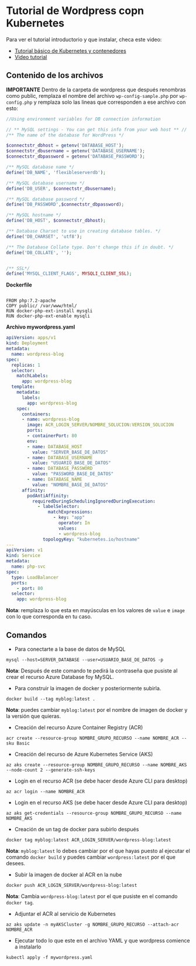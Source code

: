 # Tutorial de Wordpress copn Kubernetes

Para ver el tutorial introductorio y que instalar, checa este video:
- [Tutorial básico de Kubernetes y contenedores](/res/tutorial-k8s-wordpress.md)
- [Video tutorial](https://web.microsoftstream.com/video/380105ad-3a67-4134-8acd-608bbb5bacc3)

## Contenido de los archivos

**IMPORTANTE**
Dentro de la carpeta de wordpress que después renombras como public, remplaza el nombre del archivo `wp-config-sample.php` por `wp-config.php` y remplaza solo las lineas que corresponden a ese archivo con esto:

```PHP
//Using environment variables for DB connection information

// ** MySQL settings - You can get this info from your web host ** //
/** The name of the database for WordPress */

$connectstr_dbhost = getenv('DATABASE_HOST');
$connectstr_dbusername = getenv('DATABASE_USERNAME');
$connectstr_dbpassword = getenv('DATABASE_PASSWORD');

/** MySQL database name */
define('DB_NAME', 'flexibleserverdb');

/** MySQL database username */
define('DB_USER', $connectstr_dbusername);

/** MySQL database password */
define('DB_PASSWORD',$connectstr_dbpassword);

/** MySQL hostname */
define('DB_HOST', $connectstr_dbhost);

/** Database Charset to use in creating database tables. */
define('DB_CHARSET', 'utf8');

/** The Database Collate type. Don't change this if in doubt. */
define('DB_COLLATE', '');


/** SSL*/
define('MYSQL_CLIENT_FLAGS', MYSQLI_CLIENT_SSL);
```

**Dockerfile**
```docker

FROM php:7.2-apache
COPY public/ /var/www/html/
RUN docker-php-ext-install mysqli
RUN docker-php-ext-enable mysqli
```

**Archivo mywordpress.yaml**
```YAML
apiVersion: apps/v1
kind: Deployment
metadata:
  name: wordpress-blog
spec:
  replicas: 1
  selector:
    matchLabels:
      app: wordpress-blog
  template:
    metadata:
      labels:
        app: wordpress-blog
    spec:
      containers:
      - name: wordpress-blog
        image: ACR_LOGIN_SERVER/NOMBRE_SOLUCION:VERSION_SOLUCION
        ports:
        - containerPort: 80
        env:
        - name: DATABASE_HOST
          value: "SERVER_BASE_DE_DATOS"
        - name: DATABASE_USERNAME
          value: "USUARIO_BASE_DE_DATOS"
        - name: DATABASE_PASSWORD
          value: "PASSWORD_BASE_DE_DATOS"
        - name: DATABASE_NAME
          value: "NOMBRE_BASE_DE_DATOS"
      affinity:
        podAntiAffinity:
          requiredDuringSchedulingIgnoredDuringExecution:
            - labelSelector:
                matchExpressions:
                  - key: "app"
                    operator: In
                    values:
                    - wordpress-blog
              topologyKey: "kubernetes.io/hostname"
---
apiVersion: v1
kind: Service
metadata:
  name: php-svc
spec:
  type: LoadBalancer
  ports:
    - port: 80
  selector:
    app: wordpress-blog
```
**Nota**: remplaza lo que esta en mayúsculas en los valores de `value` e `image` con lo que corresponda en tu caso.

## Comandos

- Para conectarte a la base de datos de MySQL
```
mysql --host=SERVER_DATABASE --user=USUARIO_BASE_DE_DATOS -p
```
**Nota**: Después de este comando te pedirá la contraseña que pusiste al crear el recurso Azure Database foy MySQL.

- Para construir la imagen de docker y posteriormente subirla.
```
docker build --tag myblog:latest .
```
**Nota**: puedes cambiar `myblog:latest` por el nombre de imagen de docker y la versión que quieras.

- Creación del recurso Azure Container Registry (ACR)
```
acr create --resource-group NOMBRE_GRUPO_RECURSO --name NOMBRE_ACR --sku Basic
```

- Creación del recurso de Azure Kubernetes Service (AKS)
```
az aks create --resource-group NOMBRE_GRUPO_RECURSO --name NOMBRE_AKS --node-count 2 --generate-ssh-keys
```

- Login en el recurso ACR (se debe hacer desde Azure CLI para desktop)
```
az acr login --name NOMBRE_ACR
```

- Login en el recurso AKS (se debe hacer desde Azure CLI para desktop)
```
az aks get-credentials --resource-group NOMBRE_GRUPO_RECURSO --name NOMBRE_AKS 
```

- Creación de un tag de docker para subirlo después
```
docker tag myblog:latest ACR_LOGIN_SERVER/wordpress-blog:latest
```
**Nota**: `myblog:latest` lo debes cambiar por el que hayas puesto al ejecutar el comando `docker build` y puedes cambiar `wordpress:latest` por el que desees.

- Subir la imagen de docker al ACR en la nube
```
docker push ACR_LOGIN_SERVER/wordpress-blog:latest
```
**Nota**: Cambia `wordpress-blog:latest` por el que pusiste en el comando `docker tag`.

- Adjuntar el ACR al servicio de Kubernetes
```
az aks update -n myAKSCluster -g NOMBRE_GRUPO_RECURSO --attach-acr NOMBRE_ACR
```

- Ejecutar todo lo que este en el archivo YAML y que wordpress comience a instalarlo
```
kubectl apply -f mywordpress.yaml
```





